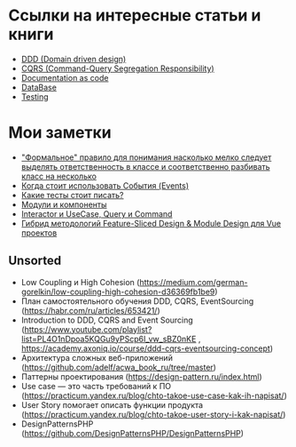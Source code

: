 # Ссылки на интересные статьи и книги
- [DDD (Domain driven design)](https://github.com/vendelev/links-library/wiki/DDD-(Domain-driven-design))
- [CQRS (Command-Query Segregation Responsibility)](https://github.com/vendelev/links-library/wiki/CQRS-(Command%E2%80%90Query-Segregation-Responsibility))
- [Documentation as code](https://github.com/vendelev/links-library/wiki/Documentation-as-code)
- [DataBase](https://github.com/vendelev/links-library/wiki/DataBase)
- [Testing](https://github.com/vendelev/links-library/wiki/Testing)

# Мои заметки
- ["Формальное" правило для понимания насколько мелко следует выделять ответственность в классе и соответственно разбивать класс на несколько](https://github.com/vendelev/links-library/discussions/1)
- [Когда стоит использовать События (Events)](https://github.com/vendelev/links-library/discussions/3)
- [Какие тесты стоит писать?](https://github.com/vendelev/links-library/discussions/6)
- [Модули и компоненты](https://github.com/vendelev/links-library/discussions/4)
- [Interactor и UseCase, Query и Command](https://github.com/vendelev/links-library/discussions/2)
- [Гибрид методологий Feature-Sliced Design & Module Design для Vue проектов](https://github.com/vendelev/links-library/discussions/5)

## Unsorted
- Low Coupling и High Cohesion (https://medium.com/german-gorelkin/low-coupling-high-cohesion-d36369fb1be9)
- План самостоятельного обучения DDD, CQRS, EventSourcing (https://habr.com/ru/articles/653421/)
- Introduction to DDD, CQRS and Event Sourcing (https://www.youtube.com/playlist?list=PL4O1nDpoa5KQGu9yPScp6I_vw_sBZ0nKE , https://academy.axoniq.io/course/ddd-cqrs-eventsourcing-concept)
- Архитектура сложных веб-приложений (https://github.com/adelf/acwa_book_ru/tree/master)
- Паттерны проектирования (https://design-pattern.ru/index.html)
- Use case — это часть требований к ПО (https://practicum.yandex.ru/blog/chto-takoe-use-case-kak-ih-napisat/)
- User Story помогает описать функции продукта (https://practicum.yandex.ru/blog/chto-takoe-user-story-i-kak-napisat/)
- DesignPatternsPHP (https://github.com/DesignPatternsPHP/DesignPatternsPHP)
